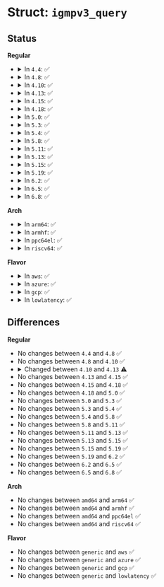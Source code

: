 # Struct: <code>igmpv3_query</code>

## Status
<b>Regular</b>
<ul>
<li>
<details>
<summary>In <code>4.4</code>: ✅</summary>

```c
struct igmpv3_query {
    __u8 type;
    __u8 code;
    __be16 csum;
    __be32 group;
    __u8 qrv;
    __u8 suppress;
    __u8 resv;
    __u8 qqic;
    __be16 nsrcs;
    __be32 srcs[0];
};
```
</details>
</li>
<li>
<details>
<summary>In <code>4.8</code>: ✅</summary>

```c
struct igmpv3_query {
    __u8 type;
    __u8 code;
    __be16 csum;
    __be32 group;
    __u8 qrv;
    __u8 suppress;
    __u8 resv;
    __u8 qqic;
    __be16 nsrcs;
    __be32 srcs[0];
};
```
</details>
</li>
<li>
<details>
<summary>In <code>4.10</code>: ✅</summary>

```c
struct igmpv3_query {
    __u8 type;
    __u8 code;
    __be16 csum;
    __be32 group;
    __u8 qrv;
    __u8 suppress;
    __u8 resv;
    __u8 qqic;
    __be16 nsrcs;
    __be32 srcs[0];
};
```
</details>
</li>
<li>
<details>
<summary>In <code>4.13</code>: ✅</summary>

```c
struct igmpv3_query {
    __u8 type;
    __u8 code;
    __sum16 csum;
    __be32 group;
    __u8 qrv;
    __u8 suppress;
    __u8 resv;
    __u8 qqic;
    __be16 nsrcs;
    __be32 srcs[0];
};
```
</details>
</li>
<li>
<details>
<summary>In <code>4.15</code>: ✅</summary>

```c
struct igmpv3_query {
    __u8 type;
    __u8 code;
    __sum16 csum;
    __be32 group;
    __u8 qrv;
    __u8 suppress;
    __u8 resv;
    __u8 qqic;
    __be16 nsrcs;
    __be32 srcs[0];
};
```
</details>
</li>
<li>
<details>
<summary>In <code>4.18</code>: ✅</summary>

```c
struct igmpv3_query {
    __u8 type;
    __u8 code;
    __sum16 csum;
    __be32 group;
    __u8 qrv;
    __u8 suppress;
    __u8 resv;
    __u8 qqic;
    __be16 nsrcs;
    __be32 srcs[0];
};
```
</details>
</li>
<li>
<details>
<summary>In <code>5.0</code>: ✅</summary>

```c
struct igmpv3_query {
    __u8 type;
    __u8 code;
    __sum16 csum;
    __be32 group;
    __u8 qrv;
    __u8 suppress;
    __u8 resv;
    __u8 qqic;
    __be16 nsrcs;
    __be32 srcs[0];
};
```
</details>
</li>
<li>
<details>
<summary>In <code>5.3</code>: ✅</summary>

```c
struct igmpv3_query {
    __u8 type;
    __u8 code;
    __sum16 csum;
    __be32 group;
    __u8 qrv;
    __u8 suppress;
    __u8 resv;
    __u8 qqic;
    __be16 nsrcs;
    __be32 srcs[0];
};
```
</details>
</li>
<li>
<details>
<summary>In <code>5.4</code>: ✅</summary>

```c
struct igmpv3_query {
    __u8 type;
    __u8 code;
    __sum16 csum;
    __be32 group;
    __u8 qrv;
    __u8 suppress;
    __u8 resv;
    __u8 qqic;
    __be16 nsrcs;
    __be32 srcs[0];
};
```
</details>
</li>
<li>
<details>
<summary>In <code>5.8</code>: ✅</summary>

```c
struct igmpv3_query {
    __u8 type;
    __u8 code;
    __sum16 csum;
    __be32 group;
    __u8 qrv;
    __u8 suppress;
    __u8 resv;
    __u8 qqic;
    __be16 nsrcs;
    __be32 srcs[0];
};
```
</details>
</li>
<li>
<details>
<summary>In <code>5.11</code>: ✅</summary>

```c
struct igmpv3_query {
    __u8 type;
    __u8 code;
    __sum16 csum;
    __be32 group;
    __u8 qrv;
    __u8 suppress;
    __u8 resv;
    __u8 qqic;
    __be16 nsrcs;
    __be32 srcs[0];
};
```
</details>
</li>
<li>
<details>
<summary>In <code>5.13</code>: ✅</summary>

```c
struct igmpv3_query {
    __u8 type;
    __u8 code;
    __sum16 csum;
    __be32 group;
    __u8 qrv;
    __u8 suppress;
    __u8 resv;
    __u8 qqic;
    __be16 nsrcs;
    __be32 srcs[0];
};
```
</details>
</li>
<li>
<details>
<summary>In <code>5.15</code>: ✅</summary>

```c
struct igmpv3_query {
    __u8 type;
    __u8 code;
    __sum16 csum;
    __be32 group;
    __u8 qrv;
    __u8 suppress;
    __u8 resv;
    __u8 qqic;
    __be16 nsrcs;
    __be32 srcs[0];
};
```
</details>
</li>
<li>
<details>
<summary>In <code>5.19</code>: ✅</summary>

```c
struct igmpv3_query {
    __u8 type;
    __u8 code;
    __sum16 csum;
    __be32 group;
    __u8 qrv;
    __u8 suppress;
    __u8 resv;
    __u8 qqic;
    __be16 nsrcs;
    __be32 srcs[0];
};
```
</details>
</li>
<li>
<details>
<summary>In <code>6.2</code>: ✅</summary>

```c
struct igmpv3_query {
    __u8 type;
    __u8 code;
    __sum16 csum;
    __be32 group;
    __u8 qrv;
    __u8 suppress;
    __u8 resv;
    __u8 qqic;
    __be16 nsrcs;
    __be32 srcs[0];
};
```
</details>
</li>
<li>
<details>
<summary>In <code>6.5</code>: ✅</summary>

```c
struct igmpv3_query {
    __u8 type;
    __u8 code;
    __sum16 csum;
    __be32 group;
    __u8 qrv;
    __u8 suppress;
    __u8 resv;
    __u8 qqic;
    __be16 nsrcs;
    __be32 srcs[0];
};
```
</details>
</li>
<li>
<details>
<summary>In <code>6.8</code>: ✅</summary>

```c
struct igmpv3_query {
    __u8 type;
    __u8 code;
    __sum16 csum;
    __be32 group;
    __u8 qrv;
    __u8 suppress;
    __u8 resv;
    __u8 qqic;
    __be16 nsrcs;
    __be32 srcs[0];
};
```
</details>
</li>
</ul>
<b>Arch</b>
<ul>
<li>
<details>
<summary>In <code>arm64</code>: ✅</summary>

```c
struct igmpv3_query {
    __u8 type;
    __u8 code;
    __sum16 csum;
    __be32 group;
    __u8 qrv;
    __u8 suppress;
    __u8 resv;
    __u8 qqic;
    __be16 nsrcs;
    __be32 srcs[0];
};
```
</details>
</li>
<li>
<details>
<summary>In <code>armhf</code>: ✅</summary>

```c
struct igmpv3_query {
    __u8 type;
    __u8 code;
    __sum16 csum;
    __be32 group;
    __u8 qrv;
    __u8 suppress;
    __u8 resv;
    __u8 qqic;
    __be16 nsrcs;
    __be32 srcs[0];
};
```
</details>
</li>
<li>
<details>
<summary>In <code>ppc64el</code>: ✅</summary>

```c
struct igmpv3_query {
    __u8 type;
    __u8 code;
    __sum16 csum;
    __be32 group;
    __u8 qrv;
    __u8 suppress;
    __u8 resv;
    __u8 qqic;
    __be16 nsrcs;
    __be32 srcs[0];
};
```
</details>
</li>
<li>
<details>
<summary>In <code>riscv64</code>: ✅</summary>

```c
struct igmpv3_query {
    __u8 type;
    __u8 code;
    __sum16 csum;
    __be32 group;
    __u8 qrv;
    __u8 suppress;
    __u8 resv;
    __u8 qqic;
    __be16 nsrcs;
    __be32 srcs[0];
};
```
</details>
</li>
</ul>
<b>Flavor</b>
<ul>
<li>
<details>
<summary>In <code>aws</code>: ✅</summary>

```c
struct igmpv3_query {
    __u8 type;
    __u8 code;
    __sum16 csum;
    __be32 group;
    __u8 qrv;
    __u8 suppress;
    __u8 resv;
    __u8 qqic;
    __be16 nsrcs;
    __be32 srcs[0];
};
```
</details>
</li>
<li>
<details>
<summary>In <code>azure</code>: ✅</summary>

```c
struct igmpv3_query {
    __u8 type;
    __u8 code;
    __sum16 csum;
    __be32 group;
    __u8 qrv;
    __u8 suppress;
    __u8 resv;
    __u8 qqic;
    __be16 nsrcs;
    __be32 srcs[0];
};
```
</details>
</li>
<li>
<details>
<summary>In <code>gcp</code>: ✅</summary>

```c
struct igmpv3_query {
    __u8 type;
    __u8 code;
    __sum16 csum;
    __be32 group;
    __u8 qrv;
    __u8 suppress;
    __u8 resv;
    __u8 qqic;
    __be16 nsrcs;
    __be32 srcs[0];
};
```
</details>
</li>
<li>
<details>
<summary>In <code>lowlatency</code>: ✅</summary>

```c
struct igmpv3_query {
    __u8 type;
    __u8 code;
    __sum16 csum;
    __be32 group;
    __u8 qrv;
    __u8 suppress;
    __u8 resv;
    __u8 qqic;
    __be16 nsrcs;
    __be32 srcs[0];
};
```
</details>
</li>
</ul>

## Differences
<b>Regular</b>
<ul>
<li>
No changes between <code>4.4</code> and <code>4.8</code> ✅
</li>
<li>
No changes between <code>4.8</code> and <code>4.10</code> ✅
</li>
<li>
<details>
<summary>Changed between <code>4.10</code> and <code>4.13</code> ⚠️</summary>
<ul>
<li>
<b>Field type changed. </b>
<code>__be16 csum</code> ➡️ <code>__sum16 csum</code>
</li>
</ul>
</details>
</li>
<li>
No changes between <code>4.13</code> and <code>4.15</code> ✅
</li>
<li>
No changes between <code>4.15</code> and <code>4.18</code> ✅
</li>
<li>
No changes between <code>4.18</code> and <code>5.0</code> ✅
</li>
<li>
No changes between <code>5.0</code> and <code>5.3</code> ✅
</li>
<li>
No changes between <code>5.3</code> and <code>5.4</code> ✅
</li>
<li>
No changes between <code>5.4</code> and <code>5.8</code> ✅
</li>
<li>
No changes between <code>5.8</code> and <code>5.11</code> ✅
</li>
<li>
No changes between <code>5.11</code> and <code>5.13</code> ✅
</li>
<li>
No changes between <code>5.13</code> and <code>5.15</code> ✅
</li>
<li>
No changes between <code>5.15</code> and <code>5.19</code> ✅
</li>
<li>
No changes between <code>5.19</code> and <code>6.2</code> ✅
</li>
<li>
No changes between <code>6.2</code> and <code>6.5</code> ✅
</li>
<li>
No changes between <code>6.5</code> and <code>6.8</code> ✅
</li>
</ul>
<b>Arch</b>
<ul>
<li>
No changes between <code>amd64</code> and <code>arm64</code> ✅
</li>
<li>
No changes between <code>amd64</code> and <code>armhf</code> ✅
</li>
<li>
No changes between <code>amd64</code> and <code>ppc64el</code> ✅
</li>
<li>
No changes between <code>amd64</code> and <code>riscv64</code> ✅
</li>
</ul>
<b>Flavor</b>
<ul>
<li>
No changes between <code>generic</code> and <code>aws</code> ✅
</li>
<li>
No changes between <code>generic</code> and <code>azure</code> ✅
</li>
<li>
No changes between <code>generic</code> and <code>gcp</code> ✅
</li>
<li>
No changes between <code>generic</code> and <code>lowlatency</code> ✅
</li>
</ul>
